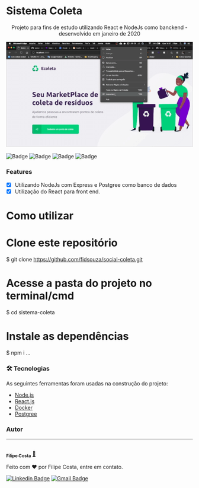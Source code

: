 # Sistema Coleta
<p id="sobre" align="center">Projeto para fins de estudo utilizando React e NodeJs como banckend - desenvolvido em janeiro de 2020</p>

![Demo](video-ecoleta.gif)

![Badge](https://img.shields.io/badge/Code-JavaScript-yellow)
![Badge](https://img.shields.io/badge/Node-Version%20%3A%2012.18.3-brightgreen)
![Badge](https://img.shields.io/badge/Status-Conclu%C3%ADdo-green)
![Badge](https://img.shields.io/github/downloads/fidsouza/sistema-coleta/total)


### Features

- [x] Utilizando NodeJs com Express e Postgree como banco de dados
- [x] Utilização do React para front end.

# Como utilizar
# Clone este repositório
$ git clone <https://github.com/fidsouza/social-coleta.git>

# Acesse a pasta do projeto no terminal/cmd
$ cd sistema-coleta

# Instale as dependências
$ npm i ...


### 🛠 Tecnologias

As seguintes ferramentas foram usadas na construção do projeto:

- [Node.js](https://nodejs.org/en/)
- [React.js](https://pt-br.reactjs.org/)
- [Docker](https://www.docker.com/)
- [Postgree](https://www.postgresql.org/)


### Autor
---

<a href="https://blog.rocketseat.com.br/author/thiago/">
 <img style="border-radius: 50%;" src="https://avatars3.githubusercontent.com/u/24476870?s=400&u=e348878d79bbfa4dc688949fb437f84ded5d4660&v=4" width="100px;" alt=""/>
 <br />
 <sub><b>Filipe Costa</b></sub></a> <a href="https://www.filipedacosta.com" title="Filipe Code">🚀</a>


Feito com ❤️ por Filipe Costa, entre em contato.

[![Linkedin Badge](https://img.shields.io/badge/-Filipe-blue?style=flat-square&logo=Linkedin&logoColor=white&link=https://www.linkedin.com/in/filipe-souza-836a9b26/)](https://www.linkedin.com/in/filipe-souza-836a9b26/) 
[![Gmail Badge](https://img.shields.io/badge/-filipe.cdesouza@gmail.com-c14438?style=flat-square&logo=Gmail&logoColor=white&link=mailto:filipe.cdesouza@gmail.com)](mailto:filipe.cdesouza@gmail.com)






